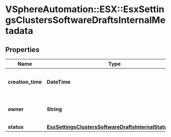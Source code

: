 # VSphereAutomation::ESX::EsxSettingsClustersSoftwareDraftsInternalMetadata

## Properties
Name | Type | Description | Notes
------------ | ------------- | ------------- | -------------
**creation_time** | **DateTime** | Creation time of the software draft. | 
**owner** | **String** | Owner of the software draft. | 
**status** | [**EsxSettingsClustersSoftwareDraftsInternalStatusType**](EsxSettingsClustersSoftwareDraftsInternalStatusType.md) |  | 


